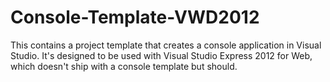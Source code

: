 Console-Template-VWD2012
========================

This contains a project template that creates a console application in Visual Studio. It's designed to be used with Visual Studio Express 2012 for Web, which doesn't ship with a console template but should.